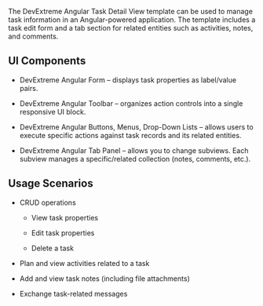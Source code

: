 The DevExtreme Angular Task Detail View template can be used to manage task information in an Angular-powered application. The template includes a task edit form and a tab section for related entities such as activities, notes, and comments. 

## UI Components  

- DevExtreme Angular Form – displays task properties as label/value pairs. 

- DevExtreme Angular Toolbar – organizes action controls into a single responsive UI block. 

- DevExtreme Angular Buttons, Menus, Drop-Down Lists – allows users to execute specific actions against task records and its related entities.  

- DevExtreme Angular Tab Panel – allows you to change subviews. Each subview manages a specific/related collection (notes, comments, etc.). 

## Usage Scenarios 

- CRUD operations 

    - View task properties 

    - Edit task properties 

    - Delete a task 

- Plan and view activities related to a task 

- Add and view task notes (including file attachments) 

- Exchange task-related messages  